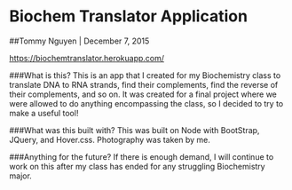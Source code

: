 # Biochem Translator Application
##Tommy Nguyen | December 7, 2015

https://biochemtranslator.herokuapp.com/

###What is this?
This is an app that I created for my Biochemistry class to translate DNA to RNA strands, find their complements, find the reverse of their complements, and so on. It was created for a final project where we were allowed to do anything encompassing the class, so I decided to try to make a useful tool!

###What was this built with?
This was built on Node with BootStrap, JQuery, and Hover.css. Photography was taken by me.

###Anything for the future?
If there is enough demand, I will continue to work on this after my class has ended for any struggling Biochemistry major.
